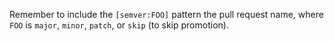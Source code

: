 Remember to include the `[semver:FOO]` pattern the pull request name, where `FOO` is `major`, `minor`, `patch`, or `skip` (to skip promotion).
